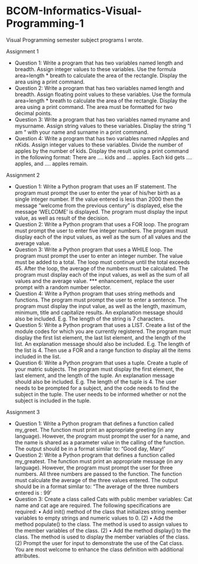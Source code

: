 # BCOM-Informatics-Visual-Programming-1
Visual Programming semester subject programs I wrote.

Assignment 1
 - Question 1: Write a program that has two variables named length and breadth. Assign integer values to these variables. Use the formula  area=length * breath to calculate the area of the rectangle.  Display the area using a print command.
 - Question 2: Write a program that has two variables named length and breadth. Assign floating point values to these variables. Use the formula area=length * breath to calculate the area of the rectangle.  Display the area using a print command.  The area must be formatted for two decimal points.
 - Question 3: Write a program that has two variables named myname and mysurname. Assign string values to these variables. Display the string “I am “ with your name and surname in a print command. 
 - Question 4: Write a program that has two variables named nApples and nKids. Assign integer values to these variables.  Divide the number of apples by the number of kids.  Display the result using a print command in the following format:
There are …. kids and … apples. 
Each kid gets …. apples, and …. apples remain.

Assignment 2
 - Question 1: Write a Python program that uses an IF statement.  The program must prompt the user to enter the year of his/her birth as a single integer number.  If the value entered is less than 2000 then the message “welcome from the previous century” is displayed, else the message ‘WELCOME’ is displayed.  The program must display the input value, as well as result of the decision.
 - Question 2: Write a Python program that uses a FOR loop.  The program must prompt the user to enter five integer numbers.  The program must display each of the input values, as well as the sum of all values and the average value.
 - Question 3: Write a Python program that uses a WHILE loop.  The program must prompt the user to enter an integer number.  The value must be added to a total.  The loop must continue until the total exceeds 45.  After the loop, the average of the numbers must be calculated.  The program must display each of the input values, as well as the sum of all values and the average value.
*** enhancement, replace the user prompt with a random number selector.
 - Question 4: Write a Python program that uses string methods and functions.  The program must prompt the user to enter a sentence.  The program must display the input value, as well as the length, maximum, minimum, title and capitalize results.  An explanation message should also be included.  E.g. The length of the string is 7 characters.
 - Question 5: Write a Python program that uses a LIST.  Create a list of the module codes for which you are currently registered.  The program must display the first list element, the last list element, and the length of the list.  An explanation message should also be included.  E.g. The length of the list is 4.  Then use a FOR and a range function to display all the items included in the list.
 - Question 6: Write a Python program that uses a tuple.  Create a tuple of your matric subjects.  The program must display the first element, the last element, and the length of the tuple.  An explanation message should also be included.  E.g. The length of the tuple is 4.  The user needs to be prompted for a subject, and the code needs to find the subject in the tuple.  The user needs to be informed whether or not the subject is included in the tuple.
 
Assignment 3
 - Question 1: Write a Python program that defines a function called my_greet.  The function must print an appropriate greeting (in any language).  However, the program must prompt the user for a name, and the name is shared as a parameter value in the calling of the function.  The output should be in a format similar to: “Good day, Mary!’
 - Question 2: Write a Python program that defines a function called my_greatest.  The function must print an appropriate message (in any language).  However, the program must prompt the user for three numbers.  All three numbers are passed to the function.  The function must calculate the average of the three values entered. The output should be in a format similar to: “The average of the three numbers entered is :  99’
 - Question 3: Create a class called Cats with public member variables: Cat name and cat age are required.   The following specifications are required:
•	Add init() method of the class that initializes string member variables to empty strings and numeric values to 0. (2)
•	Add the method populate() to the class.  The method is used to assign values to the member variables of the class. (2)
•	Add the method display() to the class.  The method is used to display the member variables of the class. (2)
Prompt the user for input to demonstrate the use of the Cat class.  You are most welcome to enhance the class definition with additional attributes.
